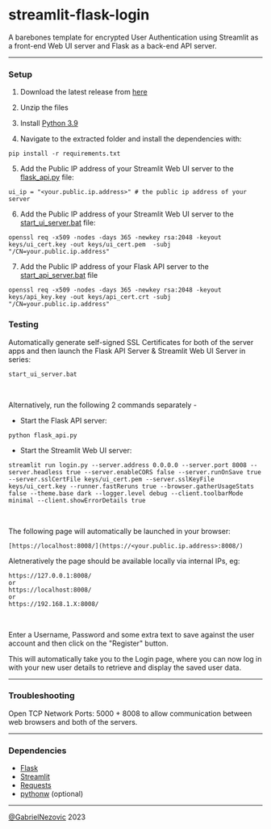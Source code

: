 # streamlit-flask-login
 A barebones template for encrypted User Authentication using Streamlit as a front-end Web UI server and Flask as a back-end API server.

 ___

 <h3>Setup</h3>

1. Download the latest release from [here](https://github.com/GabrielNezovic/streamlit-flask-login/releases/tag/latest)

2. Unzip the files
 
3. Install [Python 3.9](https://www.python.org/downloads/release/python-390/)

4. Navigate to the extracted folder and install the dependencies with:  
  ```
  pip install -r requirements.txt
  ```

5. Add the Public IP address of your Streamlit Web UI server to the [flask_api.py](https://github.com/GabrielNezovic/streamlit-flask-login/blob/main/flask_api.py) file:
  ```
ui_ip = "<your.public.ip.address>" # the public ip address of your server
  ```

6. Add the Public IP address of your Streamlit Web UI server to the [start_ui_server.bat](https://github.com/GabrielNezovic/streamlit-flask-login/blob/main/start_ui_server.bat) file:
 ```
 openssl req -x509 -nodes -days 365 -newkey rsa:2048 -keyout keys/ui_cert.key -out keys/ui_cert.pem  -subj "/CN=your.public.ip.address"
 ```
7. Add the Public IP address of your Flask API server to the [start_api_server.bat](https://github.com/GabrielNezovic/streamlit-flask-login/blob/main/start_api_server.bat) file
 ```
 openssl req -x509 -nodes -days 365 -newkey rsa:2048 -keyout keys/api_key.key -out keys/api_cert.crt -subj "/CN=your.public.ip.address"
 ```

<h3>Testing</h1>
Automatically generate self-signed SSL Certificates for both of the server apps and then launch the Flask API Server & Streamlit Web UI Server in series:

```
start_ui_server.bat
```

<br>

Alternatively, run the following 2 commands separately -
* Start the Flask API server:
```
python flask_api.py
```
* Start the Streamlit Web UI server:
```
streamlit run login.py --server.address 0.0.0.0 --server.port 8008 --server.headless true --server.enableCORS false --server.runOnSave true --server.sslCertFile keys/ui_cert.pem --server.sslKeyFile keys/ui_cert.key --runner.fastReruns true --browser.gatherUsageStats false --theme.base dark --logger.level debug --client.toolbarMode minimal --client.showErrorDetails true
```

<br>

The following page will automatically be launched in your browser:
```
[https://localhost:8008/](https://<your.public.ip.address>:8008/)
```

Aletneratively the page should be available locally via internal IPs, eg:

```
https://127.0.0.1:8008/
or
https://localhost:8008/
or
https://192.168.1.X:8008/
```

<br>

Enter a Username, Password and some extra text to save against the user account and then click on the "Register" button.

This will automatically take you to the Login page, where you can now log in with your new user details to retrieve and display the saved user data.

___
<h3>Troubleshooting</h3>

Open TCP Network Ports: 5000 + 8008 to allow communication between web browsers and both of the servers.

___
<h3>Dependencies</h3>

* [Flask](https://pypi.org/project/Flask/)
* [Streamlit](https://pypi.org/project/Streamlit/)
* [Requests](https://pypi.org/project/Requests/)
* [pythonw](https://pypi.org/project/pythonw/) (optional)


___

[@GabrielNezovic](https://github.com/GabrielNezovic) 2023

